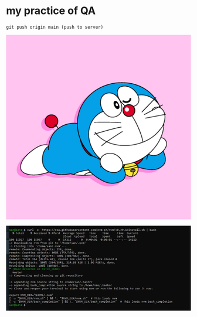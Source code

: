 # my practice of QA
```
git push origin main (push to server)
```
![Apps](https://github.com/zuhrusa/HTML-1/blob/main/doraemon.jpg)

![Apps](https://github.com/AkmalFounder/DevOps-Engineer/blob/main/WEEK%20one/Day%202/assets/10.JPG)
